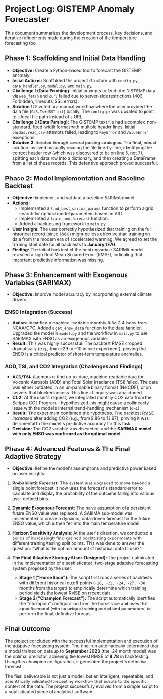 # Project Log: GISTEMP Anomaly Forecaster

This document summarizes the development process, key decisions, and iterative refinements made during the creation of the temperature forecasting tool.

## Phase 1: Scaffolding and Initial Data Handling

- **Objective:** Create a Python-based tool to forecast the GISTEMP anomaly.
- **Initial Actions:** Scaffolded the project structure with `config.py`, `data_handler.py`, `model.py`, and `main.py`.
- **Challenge 1 (Data Fetching):** Initial attempts to fetch the GISTEMP data via `web_fetch` and `curl` failed due to server-side restrictions (403 Forbidden, timeouts, SSL errors).
- **Solution 1:** Pivoted to a manual workflow where the user provided the data file (`GLB.Ts+dSST.txt`) locally. The `config.py` was updated to point to a local file path instead of a URL.
- **Challenge 2 (Data Parsing):** The GISTEMP text file had a complex, non-standard, fixed-width format with multiple header lines. Initial `pandas.read_csv` attempts failed, leading to `KeyError` and `ValueError` exceptions.
- **Solution 2:** Iterated through several parsing strategies. The final, robust solution involved manually reading the file line-by-line, identifying the correct header row (which was discovered to be on line 8, not 7), splitting each data row into a dictionary, and then creating a DataFrame from a list of these records. This defensive approach proved successful.

## Phase 2: Model Implementation and Baseline Backtest

- **Objective:** Implement and validate a baseline SARIMA model.
- **Actions:** 
    - Implemented a `find_best_sarima_params` function to perform a grid search for optimal model parameters based on AIC.
    - Implemented a `train_and_forecast` function.
    - Added a backtesting framework to `main.py`.
- **User Insight:** The user correctly hypothesized that training on the full historical record (since 1880) might be less effective than training on data from the modern era of accelerated warming. We agreed to set the training start date for all backtests to **January 1970**.
- **Finding:** The initial backtest of the best univariate SARIMA model revealed a high Root Mean Squared Error (RMSE), indicating that important predictive information was missing.

## Phase 3: Enhancement with Exogenous Variables (SARIMAX)

- **Objective:** Improve model accuracy by incorporating external climate drivers.

### ENSO Integration (Success)
- **Action:** Identified a machine-readable monthly Niño 3.4 index from NOAA/CPC. Added a `get_enso_data` function to the data handler. Upgraded the model in `model.py` and the workflow in `main.py` to use SARIMAX with ENSO as an exogenous variable.
- **Result:** This was highly successful. The backtest RMSE dropped dramatically (e.g., from ~29 to ~10 in one experiment), proving that ENSO is a critical predictor of short-term temperature anomalies.

### AOD, TSI, and CO2 Integration (Challenges and Findings)
- **AOD/TSI:** Attempts to find up-to-date, machine-readable data for Volcanic Aerosols (AOD) and Total Solar Irradiance (TSI) failed. The data was either outdated, in an un-parsable binary format (NetCDF), or on servers that blocked access. This line of inquiry was abandoned.
- **CO2:** At the user's request, we integrated monthly CO2 data from the Scripps CO2 Program. I hypothesized this might cause a collinearity issue with the model's internal trend-handling mechanism (`d=1`).
- **Result:** The experiment confirmed the hypothesis. The backtest RMSE *increased* after adding CO2 (e.g., from 9.86 to 13.97), proving it was detrimental to the model's predictive accuracy for this task. 
- **Decision:** The CO2 variable was discarded, and the **SARIMAX model with only ENSO was confirmed as the optimal model.**

## Phase 4: Advanced Features & The Final Adaptive Strategy

- **Objective:** Refine the model's assumptions and predictive power based on user insights.

1.  **Probabilistic Forecast:** The system was upgraded to move beyond a single point forecast. It now uses the forecast's standard error to calculate and display the probability of the outcome falling into various user-defined bins.

2.  **Dynamic Exogenous Forecast:** The naive assumption of a persistent future ENSO value was replaced. A SARIMA sub-model was implemented to create a dynamic, data-driven forecast for the future ENSO value, which is then fed into the main temperature model.

3.  **Horizon Sensitivity Analysis:** At the user's direction, we conducted a series of increasingly fine-grained backtesting experiments with different training/testing split points. This was done to answer the question: "What is the optimal amount of historical data to use?"

4.  **The Final Adaptive Strategy (User-Designed):** The project culminated in the implementation of a sophisticated, two-stage adaptive forecasting system proposed by the user:
    - **Stage 1 ("Horse Race"):** The script first runs a series of backtests with different historical cutoff points (`-18, -21, -24, -27, -30` months from the target) to empirically determine which training period yields the lowest RMSE on recent data.
    - **Stage 2 ("Champion Forecast"):** The script automatically identifies the "champion" configuration from the horse race and uses that specific model (with its unique training period and parameters) to perform the final, definitive forecast.

## Final Outcome

The project concluded with the successful implementation and execution of the adaptive forecasting system. The final run automatically determined that a model trained on data up to **September 2023** (the -24 month model) was the optimal predictor, achieving the lowest RMSE of **8.78** in backtesting. Using this champion configuration, it generated the project's definitive forecast.

The final deliverable is not just a model, but an intelligent, repeatable, and scientifically validated forecasting workflow that adapts to the specific context of the data. The project successfully evolved from a simple script to a sophisticated piece of analytical software.
